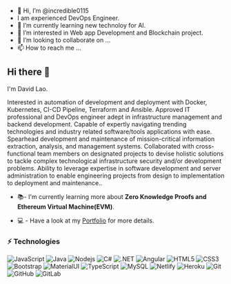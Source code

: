 - 👋 Hi, I’m @incredible0115
- I am experienced DevOps Engineer.
- 🌱 I’m currently learning new technoloy for AI.
- 👀 I’m interested in Web app Development and Blockchain project.
- 💞️ I’m looking to collaborate on ...
- 📫 How to reach me ...

## Hi there 👋

 I'm David Lao. 

Interested in automation of development and deployment with Docker, Kubernetes, CI-CD Pipeline, Terraform and Ansible. Approved IT professional and DevOps engineer adept in infrastructure management and backend development. Capable of expertly navigating trending technologies and industry related software/tools applications with ease.
Spearhead development and maintenance of mission-critical information extraction, analysis, and management systems. Collaborated with cross-functional team members on designated projects to devise holistic solutions to tackle complex technological infrastructure security and/or development problems.
Ability to leverage expertise in software development and server administration to enable engineering projects from design to implementation to deployment and maintenance..

- 📚- I'm currently learning more about **Zero Knowledge Proofs and Ethereum Virtual Machine(EVM)**.

- :computer: - Have a look at my [Portfolio](https://incredible0115.github.io) for more details.

### ⚡ Technologies

![JavaScript](https://img.shields.io/badge/JavaScript-F7DF1E?style=for-the-badge&logo=javascript&logoColor=black)
![Java](https://img.shields.io/badge/Java-ED8B00?style=for-the-badge&logo=java&logoColor=white)
![Nodejs](https://img.shields.io/badge/Node.js-43853D?style=for-the-badge&logo=node.js&logoColor=black)
![C#](https://img.shields.io/badge/C%23-239120?style=for-the-badge&logo=c-sharp&logoColor=white)
![.NET](https://img.shields.io/badge/.NET-5C2D91?style=for-the-badge&logo=.net&logoColor=white)
![Angular](https://img.shields.io/badge/Angular-DD0031?style=for-the-badge&logo=angular&logoColor=white)
![HTML5](https://img.shields.io/badge/HTML5-E34F26?style=for-the-badge&logo=html5&logoColor=white)
![CSS3](https://img.shields.io/badge/CSS3-1572B6?style=for-the-badge&logo=css3&logoColor=white)
![Bootstrap](https://img.shields.io/badge/Bootstrap-563D7C?style=for-the-badge&logo=bootstrap&logoColor=white)
![MaterialUI](https://img.shields.io/badge/Material--UI-0081CB?style=for-the-badge&logo=material-ui&logoColor=white)
![TypeScript](https://img.shields.io/badge/TypeScript-007ACC?style=for-the-badge&logo=typescript&logoColor=white)
![MySQL](https://img.shields.io/badge/MySQL-00000F?style=for-the-badge&logo=mysql&logoColor=white)
![Netlify](https://img.shields.io/badge/Netlify-00C7B7?style=for-the-badge&logo=netlify&logoColor=white)
![Heroku](https://img.shields.io/badge/Heroku-430098?style=for-the-badge&logo=heroku&logoColor=white)
![Git](https://img.shields.io/badge/-Git-black?style=flat-square&logo=git)
![GitHub](https://img.shields.io/badge/GitHub-100000?style=for-the-badge&logo=github&logoColor=white)
![GitLab](https://img.shields.io/badge/GitLab-330F63?style=for-the-badge&logo=gitlab&logoColor=white)
